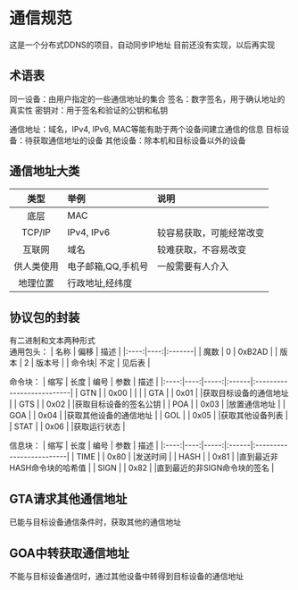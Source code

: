 # 通信规范
这是一个分布式DDNS的项目，自动同步IP地址
目前还没有实现，以后再实现

## 术语表
同一设备：由用户指定的一些通信地址的集合
签名：数字签名，用于确认地址的真实性
密钥对：用于签名和验证的公钥和私钥

通信地址：域名，IPv4, IPv6, MAC等能有助于两个设备间建立通信的信息
目标设备：待获取通信地址的设备
其他设备：除本机和目标设备以外的设备

## 通信地址大类
|  类型    |  举例         |         说明        |
|:-------:|:--------------|:-------------------|
|  底层    |MAC            |                    |
|  TCP/IP |IPv4, IPv6     |较容易获取，可能经常改变 |
|  互联网  |域名            |较难获取，不容易改变    |
| 供人类使用|电子邮箱,QQ,手机号|一般需要有人介入       |
| 地理位置 |行政地址,经纬度    |                   |

## 协议包的封装
有二进制和文本两种形式  
通用包头：
|  名称 | 偏移 |  描述  |
|:----:|----:|:-------|
|  魔数 |   0 | 0xB2AD |
|  版本 |   2 | 版本号  |
| 命令块| 不定 | 见后表  |

命令块：
| 缩写  | 长度 | 编号 |  参数  | 描述                       |
|:----:|----:|-----:|:------|:--------------------------|
| GTN  |     | 0x00 |       |                           |
| GTA  |     | 0x01 |       |获取目标设备的通信地址         |
| GTS  |     | 0x02 |       |获取目标设备的签名公钥         |
| POA  |     | 0x03 |       |放置通信地址                 |
| GOA  |     | 0x04 |       |获取其他设备的通信地址         |
| GOL  |     | 0x05 |       |获取其他设备列表              |
| STAT |     | 0x06 |       |获取运行状态                 |

信息块：
| 缩写  | 长度 | 编号 |  参数  | 描述                      |
|:----:|----:|-----:|:------|:-------------------------|
| TIME |     | 0x80 |       |发送时间                    |
| HASH |     | 0x81 |       |直到最近非HASH命令块的哈希值   |
| SIGN |     | 0x82 |       |直到最近的非SIGN命令块的签名   |


## GTA请求其他通信地址
已能与目标设备通信条件时，获取其他的通信地址

## GOA中转获取通信地址
不能与目标设备通信时，通过其他设备中转得到目标设备的通信地址
